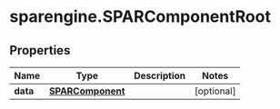 # sparengine.SPARComponentRoot

## Properties

Name | Type | Description | Notes
------------ | ------------- | ------------- | -------------
**data** | [**SPARComponent**](SPARComponent.md) |  | [optional] 


